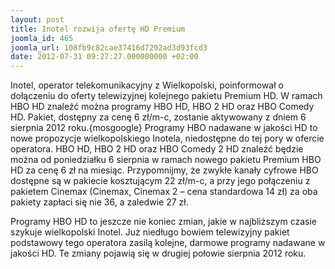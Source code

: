 ```yaml
---
layout: post
title: Inotel rozwija ofertę HD Premium
joomla_id: 465
joomla_url: 108fb9c82cae37416d7292ad3d93fcd3
date: 2012-07-31 09:27:27.000000000 +02:00
---
```

Inotel, operator telekomunikacyjny z Wielkopolski, poinformował o dołączeniu do oferty telewizyjnej kolejnego pakietu Premium HD. W ramach HBO HD znaleźć można programy HBO HD, HBO 2 HD oraz HBO Comedy HD. Pakiet, dostępny za cenę 6 zł/m-c, zostanie aktywowany z dniem 6 sierpnia 2012 roku.{mosgoogle}
Programy HBO nadawane w jakości HD to nowe propozycje wielkopolskiego Inotela, niedostępne do tej pory w ofercie operatora. HBO HD, HBO 2 HD oraz HBO Comedy 2 HD znaleźć będzie można od poniedziałku 6 sierpnia w ramach nowego pakietu Premium HBO HD za cenę 6 zł na miesiąc. Przypomnijmy, że zwykłe kanały cyfrowe HBO dostępne są w pakiecie kosztującym 22 zł/m-c, a przy jego połączeniu z pakietem Cinemax (Cinemax, Cinemax 2 &#8211; cena standardowa 14 zł) za oba pakiety zapłaci się nie 36, a zaledwie 27 zł.

Programy HBO HD to jeszcze nie koniec zmian, jakie w najbliższym czasie szykuje wielkopolski Inotel. Już niedługo bowiem telewizyjny pakiet podstawowy tego operatora zasilą kolejne, darmowe programy nadawane w jakości HD. Te zmiany pojawią się w drugiej połowie sierpnia 2012 roku.
